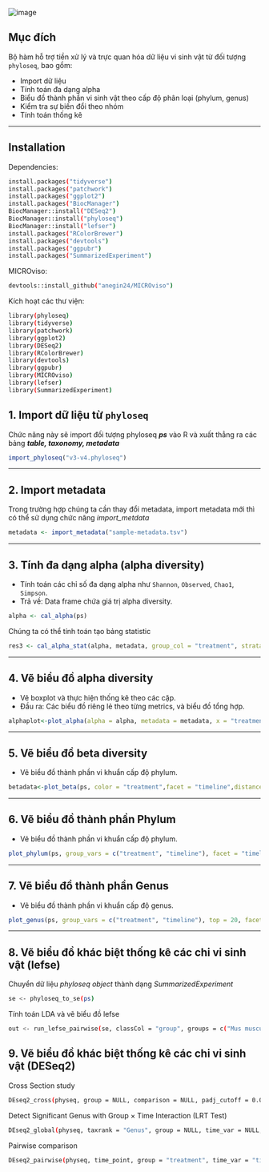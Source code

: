![image](https://github.com/user-attachments/assets/84f2237d-9614-4473-8054-01d7ba0782d6)

## Mục đích

Bộ hàm hỗ trợ tiền xử lý và trực quan hóa dữ liệu vi sinh vật từ đối tượng `phyloseq`, bao gồm:

- Import dữ liệu
- Tính toán đa dạng alpha
- Biểu đồ thành phần vi sinh vật theo cấp độ phân loại (phylum, genus)
- Kiểm tra sự biến đổi theo nhóm
- Tính toán thống kê
---
## Installation

Dependencies:

```bash
install.packages("tidyverse")
install.packages("patchwork")
install.packages("ggplot2")
install.packages("BiocManager") 
BiocManager::install("DESeq2")
BiocManager::install("phyloseq")
BiocManager::install("lefser")
install.packages("RColorBrewer")
install.packages("devtools")
install.packages("ggpubr")
install.packages("SummarizedExperiment")
```

MICROviso:

```bash
devtools::install_github("anegin24/MICROviso")
```

Kích hoạt các thư viện:

```bash
library(phyloseq)
library(tidyverse)
library(patchwork)
library(ggplot2)
library(DESeq2)
library(RColorBrewer)
library(devtools)
library(ggpubr)
library(MICROviso)
library(lefser)
library(SummarizedExperiment)
```

## 1. Import dữ liệu từ `phyloseq`

Chức năng này sẽ import đối tượng phyloseq _**ps**_ vào R và xuất thẳng ra các bảng **_table, taxonomy, metadata_**

```r
import_phyloseq("v3-v4.phyloseq")
```

---

## 2. Import metadata

Trong trường hợp chúng ta cần thay đổi metadata, import metadata mới thì có thể sử dụng chức năng *import_metdata*

```r
metadata <- import_metadata("sample-metadata.tsv")
```

---

## 3. Tính đa dạng alpha (alpha diversity)

- Tính toán các chỉ số đa dạng alpha như `Shannon`, `Observed`, `Chao1`, `Simpson`.
- Trả về: Data frame chứa giá trị alpha diversity.

```r
alpha <- cal_alpha(ps)
```

Chúng ta có thể tính toán tạo bảng statistic

```r
res3 <- cal_alpha_stat(alpha, metadata, group_col = "treatment", strata = "timeline")
```

---

## 4. Vẽ biểu đồ alpha diversity

- Vẽ boxplot và thực hiện thống kê theo các cặp.
- Đầu ra: Các biểu đồ riêng lẻ theo từng metrics, và biểu đồ tổng hợp.

```r
alphaplot<-plot_alpha(alpha = alpha, metadata = metadata, x = "treatment", facet = "timeline")
```

---

## 5. Vẽ biểu đồ beta diversity


- Vẽ biểu đồ thành phần vi khuẩn cấp độ phylum.

```r
betadata<-plot_beta(ps, color = "treatment",facet = "timeline",distance_method = "bray",method = "PCoA")
```

---

## 6. Vẽ biểu đồ thành phần Phylum

- Vẽ biểu đồ thành phần vi khuẩn cấp độ phylum.
  
```r
plot_phylum(ps, group_vars = c("treatment", "timeline"), facet = "timeline", x_var = "treatment")
```

---
## 7. Vẽ biểu đồ thành phần Genus

- Vẽ biểu đồ thành phần vi khuẩn cấp độ genus.
  
```r
plot_genus(ps, group_vars = c("treatment", "timeline"), top = 20, facet = "timeline", x_var = "treatment")
```

---

## 8. Vẽ biểu đồ khác biệt thống kê các chi vi sinh vật (lefse)

Chuyển dữ liệu _phyloseq object_ thành dạng _SummarizedExperiment_

```bash
se <- phyloseq_to_se(ps)
```

Tính toán LDA và vẽ biểu đồ lefse

```bash
out <- run_lefse_pairwise(se, classCol = "group", groups = c("Mus musculus_laboratory", "Mus musculus_wild"))
```
## 9. Vẽ biểu đồ khác biệt thống kê các chi vi sinh vật (DESeq2)

Cross Section study

```bash
DEseq2_cross(physeq, group = NULL, comparison = NULL, padj_cutoff = 0.05)
```

Detect Significant Genus with Group × Time Interaction (LRT Test)

```bash
DEseq2_global(physeq, taxrank = "Genus", group = NULL, time_var = NULL, alpha = 0.05)
```

Pairwise comparison

```bash
DEseq2_pairwise(physeq, time_point, group = "treatment", time_var = "timeline", comparison = c("groupA", "groupB"), padj_cutoff = 0.05)
```

